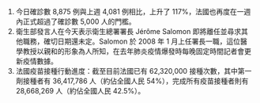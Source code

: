 1. 今日確診數 8,875 例與上週 4,081 例相比，上升了 117%，法國也再度在一週內正式超過了確診數 5,000 人的門檻。
1. 衛生部發言人在今天表示衛生總署署長 Jérôme Salomon 即將離任並尋求其他職務，確切日期還未定。Salomon 於 2008 年 1 月上任署長一職，這位醫學教授以親和的形象為人所知，在去年肺炎疫情爆發時每晚固定時間記者會更新疫情數據。
1. 法國疫苗接種行動進度：截至目前法國已有 62,320,000 接種次數，其中第一劑接種者有 36,417,786 人（約佔全國人民 54%），完成所有疫苗接種者則有 28,668,269 人（約佔全國人民 42.5%）。
